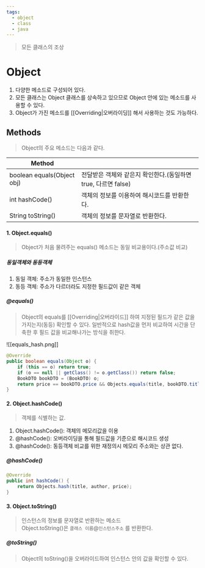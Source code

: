 ```yaml
---
tags:
  - object
  - class
  - java
---
```

> 모든 클래스의 조상


# Object
1. 다양한 메소드로 구성되어 있다.
2. 모든 클래스는 Object 클래스를 상속하고 있으므로 Object 안에 있는 메소드를 사용할 수 있다.
3. Object가 가진 메소드를 [[Overriding|오버라이딩]] 해서 사용하는 것도 가능하다.

## Methods
> Object의 주요 메소드는 다음과 같다.

| Method                     |                                          |
| -------------------------- | ---------------------------------------- |
| boolean equals(Object obj) | 전달받은 객체와 같은지 확인한다.(동일하면 true, 다르면 false) |
| int hashCode()             | 객체의 정보를 이용하여 해시코드를 반환한다.                 |
| String toString()          | 객체의 정보를 문자열로 반환한다.                       |
#### 1. Object.equals()

> Object가 처음 물려주는 equals() 메소드는 동일 비교용이다.(주소값 비교)

##### 동일객체와 동등객체
1. 동일 객체: 주소가 동일한 인스턴스
2. 동등 객체: 주소가 다르더라도 지정한 필드값이 같은 객체



##### @equals()
> Object의 equals를 [[Overriding|오버라이드]] 하여 지정된 필드가 같은 값을 가지는지(동등) 확인할 수 있다.
> 일반적으로 hash값을 먼저 비교하여 시간을 단축한 후 필드 값을 비교해나가는 방식을 취한다.

![[equals_hash.png]]
```Java
@Override  
public boolean equals(Object o) {  
    if (this == o) return true;  
    if (o == null || getClass() != o.getClass()) return false;  
    BookDTO bookDTO = (BookDTO) o;  
    return price == bookDTO.price && Objects.equals(title, bookDTO.title) && Objects.equals(author, bookDTO.author);  
}
```


#### 2. Object.hashCode()
> 객체를 식별하는 값.

1. Object.hashCode(): 객체의 메모리값을 이용
2. @hashCode(): 오버라이딩을 통해 필드값을 기준으로 해시코드 생성
3. @hashCode(): 동등객체 비교를 위한 재정의시 메모리 주소와는 상관 없다.
##### @hashCode()

```Java
@Override  
public int hashCode() {  
    return Objects.hash(title, author, price); 
}
```
#### 3. Object.toString()
> 인스턴스의 정보를 문자열로 반환하는 메소드 <br/>
> Object.toString()은 `클래스 이름`@`인스턴스주소` 를 반환한다.

##### @toString()
> Object의 toString()을 오버라이드하여 인스턴스 안의 값을 확인할 수 있다.



